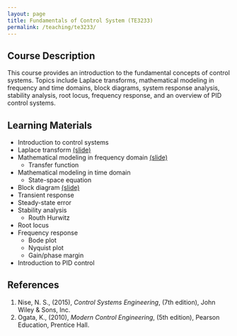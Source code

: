 ```yaml
---
layout: page
title: Fundamentals of Control System (TE3233)
permalink: /teaching/te3233/
--- 
```


## Course Description
This course provides an introduction to the fundamental concepts of control systems. Topics include Laplace transforms, mathematical modeling in frequency and time domains, block diagrams, system response analysis, stability analysis, root locus, frequency response, and an overview of PID control systems.

## Learning Materials

* Introduction to control systems
* Laplace transform [(slide)](/teaching/te3233/lecture2.pdf)
* Mathematical modeling in frequency domain [(slide)](/teaching/te3233/lecture3.pdf)
  * Transfer function
* Mathematical modeling in time domain
  * State-space equation
* Block diagram [(slide)](/teaching/te3233/lecture5.pdf)
* Transient response
* Steady-state error
* Stability analysis
  * Routh Hurwitz
* Root locus
* Frequency response
  * Bode plot
  * Nyquist plot
  * Gain/phase margin
* Introduction to PID control

## References

1. Nise, N. S., (2015), *Control Systems Engineering*, (7th edition), John Wiley & Sons, Inc.
1. Ogata, K., (2010), *Modern Control Engineering*, (5th edition), Pearson Education, Prentice Hall.
